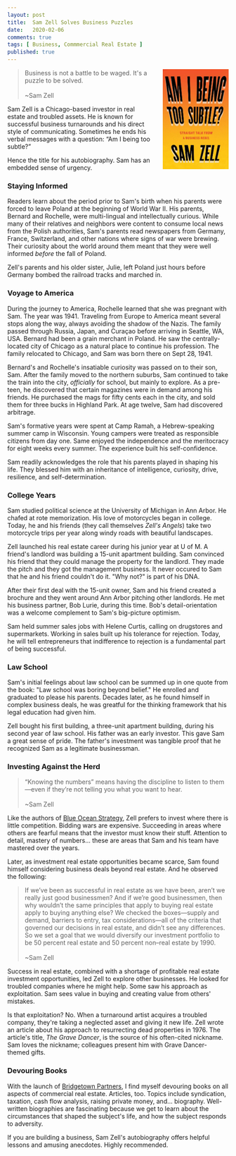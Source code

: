 ```yaml
---
layout: post
title:  Sam Zell Solves Business Puzzles
date:   2020-02-06
comments: true
tags: [ Business, Commmercial Real Estate ]
published: true
---
```

<img style="margin-left:20px" src="/images/sam_zell_am_i_being_too_subtle.jpg" width="150" align="right" alt="Sam Zell - Am I Being Too Subtle" title="Sam Zell - Am I Being Too Subtle" /> 
 
>Business is not a battle to be waged. It's a puzzle to be solved.<br/>&nbsp;<br/>~Sam Zell

Sam Zell is a Chicago-based investor in real estate and troubled assets. He is known for successful business turnarounds and his direct style of communicating. Sometimes he ends his verbal messages with a question: “Am I being too subtle?” 

Hence the title for his autobiography. Sam has an embedded sense of urgency.

<!--more-->

### Staying Informed

Readers learn about the period prior to Sam's birth when his parents were forced to leave Poland at the beginning of World War II. His parents, Bernard and Rochelle, were multi-lingual and intellectually curious. While many of their relatives and neighbors were content to consume local news from the Polish authorities, Sam's parents read newspapers from Germany, France, Switzerland, and other nations where signs of war were brewing. Their curiosity about the world around them meant that they were well informed _before_ the fall of Poland. 

Zell's parents and his older sister, Julie, left Poland just hours before Germany bombed the railroad tracks and marched in. 

### Voyage to America

During the journey to America, Rochelle learned that she was pregnant with Sam. The year was 1941. Traveling from Europe to America meant several stops along the way, always avoiding the shadow of the Nazis. The family passed through Russia, Japan, and Curaçao before arriving in Seattle, WA, USA. Bernard had been a grain merchant in Poland. He saw the centrally-located city of Chicago as a natural place to continue his profession. The family relocated to Chicago, and Sam was born there on Sept 28, 1941.

Bernard's and Rochelle's insatiable curiosity was passed on to their son, Sam. After the family moved to the northern suburbs, Sam continued to take the train into the city, _officially_ for school, but mainly to explore. As a pre-teen, he discovered that certain magazines were in demand among his friends. He purchased the mags for fifty cents each in the city, and sold them for three bucks in Highland Park. At age twelve, Sam had discovered arbitrage.

Sam's formative years were spent at Camp Ramah, a Hebrew-speaking summer camp in Wisconsin. Young campers were treated as responsible citizens from day one. Same enjoyed the independence and the meritocracy for eight weeks every summer. The experience built his self-confidence.

Sam readily acknowledges the role that his parents played in shaping his life. They blessed him with an inheritance of intelligence, curiosity, drive, resilience, and self-determination. 

### College Years

Sam studied political science at the University of Michigan in Ann Arbor. He chafed at rote memorization. His love of motorcycles began in college. Today, he and his friends (they call themselves _Zell's Angels_) take two motorcycle trips per year along windy roads with beautiful landscapes.

Zell launched his real estate career during his junior year at U of M. A friend's landlord was building a 15-unit apartment building. Sam convinced his friend that they could manage the property for the landlord. They made the pitch and they got the management business. It never occured to Sam that he and his friend couldn't do it. "Why not?" is part of his DNA.

After their first deal with the 15-unit owner, Sam and his friend created a brochure and they went around Ann Arbor pitching other landlords. He met his business partner, Bob Lurie, during this time. Bob's detail-orientation was a welcome complement to Sam's big-picture optimism.

Sam held summer sales jobs with Helene Curtis, calling on drugstores and supermarkets. Working in sales built up his tolerance for rejection. Today, he will tell entrepreneurs that indifference to rejection is a fundamental part of being successful.

### Law School

Sam's initial feelings about law school can be summed up in one quote from the book: "Law school was boring beyond belief." He enrolled and graduated to please his parents. Decades later, as he found himself in complex business deals, he was greatful for the thinking framework that his legal education had given him. 

Zell bought his first building, a three-unit apartment building, during his second year of law school. His father was an early investor. This gave Sam a great sense of pride. The father's investment was tangible proof that he recognized Sam as a legitimate businessman.

### Investing Against the Herd

>“Knowing the numbers” means having the discipline to listen to them—even if they’re not telling you what you want to hear.<br/>&nbsp;<br/>~Sam Zell

Like the authors of [Blue Ocean Strategy](/blog/2012/11/10/make-your-competition-irrelevant/), Zell prefers to invest where there is little competition. Bidding wars are expensive. Succeeding in areas where others are fearful means that the investor must know their stuff. Attention to detail, mastery of numbers... these are areas that Sam and his team have mastered over the years.

Later, as investment real estate opportunities became scarce, Sam found himself considering business deals beyond real estate. And he observed the following:

>If we’ve been as successful in real estate as we have been, aren’t we really just good businessmen? And if we’re good businessmen, then why wouldn’t the same principles that apply to buying real estate apply to buying anything else? We checked the boxes—supply and demand, barriers to entry, tax considerations—all of the criteria that governed our decisions in real estate, and didn’t see any differences. So we set a goal that we would diversify our investment portfolio to be 50 percent real estate and 50 percent non–real estate by 1990.<br/>&nbsp;<br/>~Sam Zell

Success in real estate, combined with a shortage of profitable real estate investment opportunities, led Zell to explore other businesses. He looked for troubled companies where he might help. Some saw his approach as exploitation. Sam sees value in buying and creating value from others' mistakes. 

Is that exploitation? No. When a turnaround artist acquires a troubled company, they're taking a neglected asset and giving it new life. Zell wrote an article about his approach to resurrecting dead properties in 1976. The article's title, _The Grave Dancer_, is the source of his often-cited nickname. Sam loves the nickname; colleagues present him with Grave Dancer-themed gifts.

### Devouring Books

With the launch of [Bridgetown Partners](https://bridgetownpartners.com), I find myself devouring books on all aspects of commercial real estate. Articles, too. Topics include syndication, taxation, cash flow analysis, raising private money, and... biography. Well-written biographies are fascinating because we get to learn about the circumstances that shaped the subject's life, and how the subject responds to adversity.

If you are building a business, Sam Zell's autobiography offers helpful lessons and amusing anecdotes. Highly recommended.